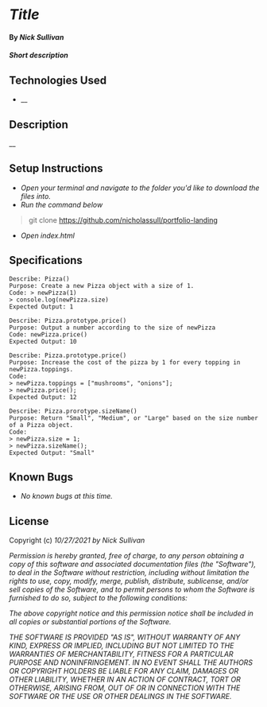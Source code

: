 # _Title_

#### By _**Nick Sullivan**_

#### _Short description_

## Technologies Used

* __

## Description

__

## Setup Instructions

* _Open your terminal and navigate to the folder you'd like to download the files into._
* _Run the command below_
> git clone https://github.com/nicholassull/portfolio-landing
* _Open index.html_

## Specifications
```
Describe: Pizza()
Purpose: Create a new Pizza object with a size of 1.
Code: > newPizza(1)
> console.log(newPizza.size)
Expected Output: 1

Describe: Pizza.prototype.price()
Purpose: Output a number according to the size of newPizza
Code: newPizza.price()
Expected Output: 10

Describe: Pizza.prototype.price()
Purpose: Increase the cost of the pizza by 1 for every topping in newPizza.toppings.
Code:
> newPizza.toppings = ["mushrooms", "onions"]; 
> newPizza.price();
Expected Output: 12

Describe: Pizza.prorotype.sizeName()
Purpose: Return "Small", "Medium", or "Large" based on the size number of a Pizza object.
Code:
> newPizza.size = 1;
> newPizza.sizeName();
Expected Output: "Small"
```
## Known Bugs

* _No known bugs at this time._

## License

Copyright (c) _10/27/2021_ _by Nick Sullivan_


_Permission is hereby granted, free of charge, to any person obtaining a copy of this software and associated documentation files (the "Software"), to deal in the Software without restriction, including without limitation the rights to use, copy, modify, merge, publish, distribute, sublicense, and/or sell copies of the Software, and to permit persons to whom the Software is furnished to do so, subject to the following conditions:_

_The above copyright notice and this permission notice shall be included in all copies or substantial portions of the Software._

_THE SOFTWARE IS PROVIDED "AS IS", WITHOUT WARRANTY OF ANY KIND, EXPRESS OR IMPLIED, INCLUDING BUT NOT LIMITED TO THE WARRANTIES OF MERCHANTABILITY, FITNESS FOR A PARTICULAR PURPOSE AND NONINFRINGEMENT. IN NO EVENT SHALL THE AUTHORS OR COPYRIGHT HOLDERS BE LIABLE FOR ANY CLAIM, DAMAGES OR OTHER LIABILITY, WHETHER IN AN ACTION OF CONTRACT, TORT OR OTHERWISE, ARISING FROM, OUT OF OR IN CONNECTION WITH THE SOFTWARE OR THE USE OR OTHER DEALINGS IN THE SOFTWARE._